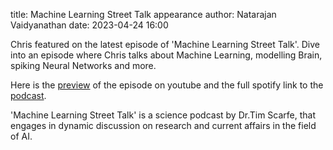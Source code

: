 title: Machine Learning Street Talk appearance
author: Natarajan Vaidyanathan
date: 2023-04-24 16:00

Chris featured on the latest episode of 'Machine Learning Street Talk'. Dive into an episode  where Chris talks about Machine Learning, modelling Brain, spiking Neural Networks and more. 

Here is the [preview](https://www.youtube.com/watch?v=c6P4jqn7dpM) of the episode on youtube and the full spotify link to the [podcast](https://open.spotify.com/episode/421BieT1nEHxw0LfQQE0lG?si=h9ZTEOriTI-EY8zPzw5tUQ).

'Machine Learning Street Talk' is a science podcast by Dr.Tim Scarfe, that engages in dynamic discussion on research and current affairs in the field of AI. 
